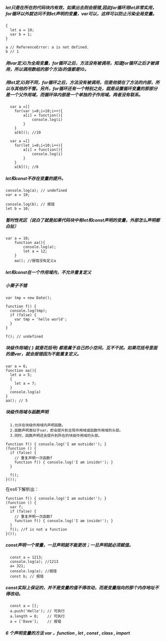
##### let只是在所在的代码块内有效，如果出去则会报错,因此for循环用let非常实用，for循环以外就访问不到let声明的变量，var可以，这样可以防止污染全局变量。

```
{
  let a = 10;
  var b = 1;
}

a // ReferenceError: a is not defined.
b // 1

```
##### 用var定义i为全局变量，for循环之后，方法没有被调用，知道for循环之后才被调用，所以调用数组的那个方法i的值都是10。
##### 用let定义i则不同，for循环之后，方法没有被调用，但是他锁在了方法的内部，所以与其他的不管。另外，for循环还有一个特别之处，就是设置循环变量的那部分是一个父作用域，而循环体内部是一个单独的子作用域。两者没有联系。

```
  var a =[]
	for(var i=0;i<10;i++){
		a[i] = function(){
			console.log(i)
		}
	}
	a[6](); //10

```

```
  var a =[]
	for(let i=0;i<10;i++){
		a[i] = function(){
			console.log(i)
		}
	}
	a[6](); //6

```
##### let和const不存在变量的提升。

```
console.log(a); // undefined
var a = 10;

console.log(b); // 报错
let b = 10;

```
##### 暂时性死区（说白了就是如果代码块中有let和const声明的变量，外部怎么声明都白扯）
```
var a = 10;
	function aa(){
		console.log(a);
		let a = 12;
	}
	aa(); //报错没有定义a

```
##### let和const在一个作用域内，不允许重复定义

##### 小栗子不错
```
var tmp = new Date();

function f() {
  console.log(tmp);
  if (false) {
    var tmp = 'hello world';
  }
}

f(); // undefined

```
##### 块级作用域({ } 就是花括号) 都是属于自己的小空间，互不干扰。如果花括号里面的是var，就会报错因为不能重复定义。

```
var a = 6;
function aa(){
  let a = 5;
  {
    let a = 7;
  }
  console.log(a)
}
aa(); // 5

```
##### 块级作用域与函数声明
      1.允许在块级作用域内声明函数。
      2.函数声明类似于var，即会提升到全局作用域或函数作用域的头部。
      3.同时，函数声明还会提升到所在的块级作用域的头部。

```
function f() { console.log('I am outside!'); }
(function () {
  if (false) {
    // 重复声明一次函数f
    function f() { console.log('I am inside!'); }
  }

  f();
}());
```
在es6下解析出：

```
function f() { console.log('I am outside!'); }
(function () {
  var f;
  if (false) {
    // 重复声明一次函数f
    function f() { console.log('I am inside!'); }
  }
  f(); //f is not a function
}());

```
##### const声明一个常量，一旦声明就不能更改；一旦声明就必须赋值。

```
  const a = 1213;
  console.log(a); //1213
  a= 321;
  console.log(a); //报错
  const b; // 报错

```
##### const实际上保证的，并不是变量的值不得改动，而是变量指向的那个内存地址不得改动。

```
  const a = [];
  a.push('Hello'); // 可执行
  a.length = 0;    // 可执行
  a = ['Dave'];    // 报错

```
##### 6 个声明变量的方法 var ，function , let , const , class , import
